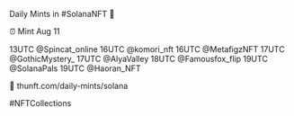 Daily Mints in #SolanaNFT 🚀

⏰ Mint Aug 11

13UTC @Spincat_online
16UTC @komori_nft
16UTC @MetafigzNFT
17UTC @GothicMystery_
17UTC @AlyaValley
18UTC @Famousfox_flip
19UTC @SolanaPals
19UTC @Haoran_NFT

🔗 thunft.com/daily-mints/solana

#NFTCollections